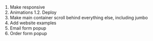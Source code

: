1. Make responsive
2. Animations
1.2. Deploy
3. Make main container scroll behind everything else, including jumbo
4. Add website examples
5. Email form popup
6. Order form popup
